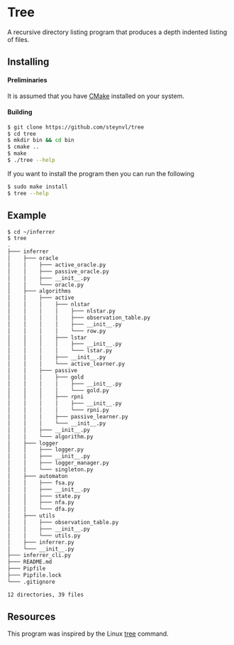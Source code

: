 # Tree
A recursive directory listing program that produces a depth indented listing of files.

## Installing 

#### Preliminaries
It is assumed that you have [CMake](https://cmake.org/install/) installed on your system. 

#### Building
```bash
$ git clone https://github.com/steynvl/tree
$ cd tree
$ mkdir bin && cd bin
$ cmake ..
$ make
$ ./tree --help
```

If you want to install the program then you can run the following
```bash
$ sudo make install
$ tree --help
```


## Example
```bash
$ cd ~/inferrer
$ tree
.
├─── inferrer
│    ├─── oracle
│    │    ├─── active_oracle.py
│    │    ├─── passive_oracle.py
│    │    ├─── __init__.py
│    │    └─── oracle.py
│    ├─── algorithms
│    │    ├─── active
│    │    │    ├─── nlstar
│    │    │    │    ├─── nlstar.py
│    │    │    │    ├─── observation_table.py
│    │    │    │    ├─── __init__.py
│    │    │    │    └─── row.py
│    │    │    ├─── lstar
│    │    │    │    ├─── __init__.py
│    │    │    │    └─── lstar.py
│    │    │    ├─── __init__.py
│    │    │    └─── active_learner.py
│    │    ├─── passive
│    │    │    ├─── gold
│    │    │    │    ├─── __init__.py
│    │    │    │    └─── gold.py
│    │    │    ├─── rpni
│    │    │    │    ├─── __init__.py
│    │    │    │    └─── rpni.py
│    │    │    ├─── passive_learner.py
│    │    │    └─── __init__.py
│    │    ├─── __init__.py
│    │    └─── algorithm.py
│    ├─── logger
│    │    ├─── logger.py
│    │    ├─── __init__.py
│    │    ├─── logger_manager.py
│    │    └─── singleton.py
│    ├─── automaton
│    │    ├─── fsa.py
│    │    ├─── __init__.py
│    │    ├─── state.py
│    │    ├─── nfa.py
│    │    └─── dfa.py
│    ├─── utils
│    │    ├─── observation_table.py
│    │    ├─── __init__.py
│    │    └─── utils.py
│    ├─── inferrer.py
│    └─── __init__.py
├─── inferrer_cli.py
├─── README.md
├─── Pipfile
├─── Pipfile.lock
└─── .gitignore

12 directories, 39 files
```

## Resources
This program was inspired by the Linux [tree](https://linux.die.net/man/1/tree) command. 

